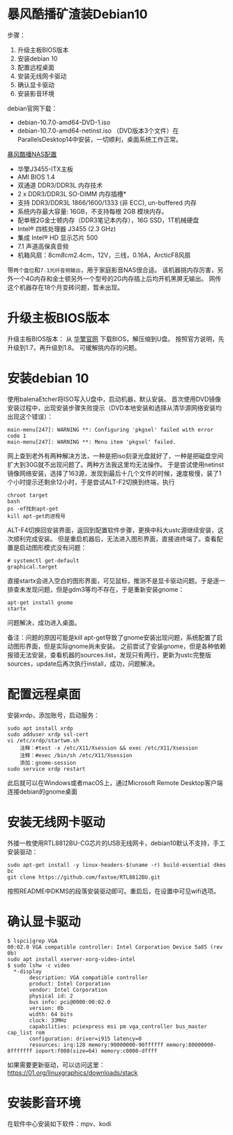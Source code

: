 # 暴风酷播矿渣装Debian10

步骤：
1. 升级主板BIOS版本
2. 安装debian 10
3. 配置远程桌面
4. 安装无线网卡驱动
5. 确认显卡驱动
6. 安装影音环境

debian官网下载：
- debian-10.7.0-amd64-DVD-1.iso
- debian-10.7.0-amd64-netinst.iso
（DVD版本3个文件）在ParallelsDesktop14中安装，一切顺利，桌面系统工作正常。

[暴风酷播NAS配置](http://www.asrock.com/mb/Intel/J3455-ITX/index.cn.asp#Specification)
- 华擎J3455-ITX主板
- AMI BIOS 1.4
- 双通道 DDR3/DDR3L 内存技术
- 2 x DDR3/DDR3L SO-DIMM 内存插槽*
- 支持 DDR3/DDR3L 1866/1600/1333 (非 ECC), un-buffered 内存
- 系统内存最大容量: 16GB，不支持每根 2GB 模块内存。
- 配单根2G金士顿内存（DDR3笔记本内存），16G SSD，1T机械硬盘
- Intel® 四核处理器 J3455 (2.3 GHz)
- 集成 Intel® HD 显示芯片 500
- 7.1 声道高保真音频
- 机箱风扇：8cm*8cm*2.4cm，12V，三线，0.16A，ArcticF8风扇

带`两个盘位`和`7.1光纤音频输出`，用于家庭影音NAS很合适。
该机器挑内存厉害，另外一个4G内存和金士顿另外一个型号的2G内存插上后均开机黑屏无输出。
网传这个机器存在18个月变砖问题，暂未出现。

# 升级主板BIOS版本

升级主板BIOS版本：
从 [华擎官网](http://www.asrock.com/mb/Intel/J3455-ITX/index.cn.asp#BIOS) 下载BIOS，解压缩到U盘。
按照官方说明，先升级到1.7，再升级到1.8。
可缓解挑内存的问题。

# 安装debian 10

使用balenaEtcher将ISO写入U盘中，启动机器，默认安装。
首次使用DVD镜像安装过程中，出现安装步骤失败提示（DVD本地安装和选择从清华源网络安装均出现这个错误）：
```
main-menu[247]: WARNING **: Configuring 'pkgsel' failed with error code 1
main-menu[247]: WARNING **: Menu item 'pkgsel' failed.
```
网上查到老外有两种解决方法，一种是把iso刻录光盘就好了，一种是把磁盘空间扩大到30G就不出现问题了。两种方法我这里均无法操作。
于是尝试使用netinst镜像网络安装，选择了163源，发现到最后十几个文件的时候，速度极慢，装了1个小时提示还剩余12小时，于是尝试ALT-F2切换到终端，执行
```
chroot target
bash
ps -ef找到apt-get
kill apt-get的进程号
```
ALT-F4切换回安装界面，返回到配置软件步骤，更换中科大ustc源继续安装，这次顺利完成安装。
但是重启机器后，无法进入图形界面，直接进终端了。查看配置是启动图形模式没有问题：
```
# systemctl get-default
graphical.target
```
直接startx会进入空白的图形界面，可见鼠标，推测不是显卡驱动问题。于是逐一排查未发现问题，但是gdm3等均不存在，于是重新安装gnome：
```
apt-get install gnome
startx
```
问题解决，成功进入桌面。

备注：问题的原因可能是kill apt-get导致了gnome安装出现问题，系统配置了启动图形界面，但是实际gnome尚未安装。
之前尝试了安装gnome，但是各种依赖报错无法安装，查看机器的sources.list，发现只有两行，更新为ustc完整版sources，update后再次执行install，成功，问题解决。

# 配置远程桌面

安装xrdp，添加账号，启动服务：
```
sudo apt install xrdp
sudo adduser xrdp ssl-cert
vi /etc/xrdp/startwm.sh
    注释：#test -x /etc/X11/Xsession && exec /etc/X11/Xsession
    注释：#exec /bin/sh /etc/X11/Xsession
    添加：gnome-session
sudo service xrdp restart
```
此后就可以在Windows或者macOS上，通过Microsoft Remote Desktop客户端连接debian的gnome桌面

# 安装无线网卡驱动

外接一枚使用RTL8812BU-CG芯片的USB无线网卡，debian10默认不支持，手工安装驱动：
```
sudo apt-get install -y linux-headers-$(uname -r) build-essential dkms bc
git clone https://github.com/fastoe/RTL8812BU.git
```
按照README中DKMS的段落安装驱动即可。重启后，在设置中可见wifi选项。

# 确认显卡驱动

```
$ lspci|grep VGA
00:02.0 VGA compatible controller: Intel Corporation Device 5a85 (rev 0b)
sudo apt install xserver-xorg-video-intel
$ sudo lshw -c video
  *-display
       description: VGA compatible controller
       product: Intel Corporation
       vendor: Intel Corporation
       physical id: 2
       bus info: pci@0000:00:02.0
       version: 0b
       width: 64 bits
       clock: 33MHz
       capabilities: pciexpress msi pm vga_controller bus_master cap_list rom
       configuration: driver=i915 latency=0
       resources: irq:128 memory:90000000-90ffffff memory:80000000-8fffffff ioport:f000(size=64) memory:c0000-dffff
```
如果需要更新驱动，可以访问这里：https://01.org/linuxgraphics/downloads/stack

# 安装影音环境

在软件中心安装如下软件：mpv、kodi